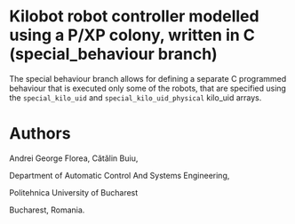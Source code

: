 # Kilobot robot controller modelled using a P/XP colony, written in C (special_behaviour branch)

The special behaviour branch allows for defining a separate C programmed behaviour that is executed only some of the robots, that are specified using the
`special_kilo_uid` and `special_kilo_uid_physical` kilo_uid arrays.

# Authors
Andrei George Florea, Cătălin Buiu,

Department of Automatic Control And Systems Engineering,

Politehnica University of Bucharest

Bucharest, Romania.
